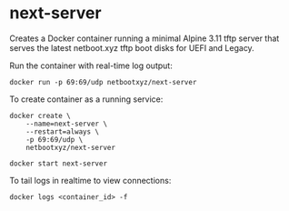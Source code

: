 # next-server

Creates a Docker container running a minimal Alpine 3.11 tftp server
that serves the latest netboot.xyz tftp boot disks for UEFI and
Legacy.

Run the container with real-time log output:

```
docker run -p 69:69/udp netbootxyz/next-server
```

To create container as a running service:
```
docker create \
    --name=next-server \
    --restart=always \
    -p 69:69/udp \
    netbootxyz/next-server

docker start next-server
```

To tail logs in realtime to view connections: 

```
docker logs <container_id> -f 
```